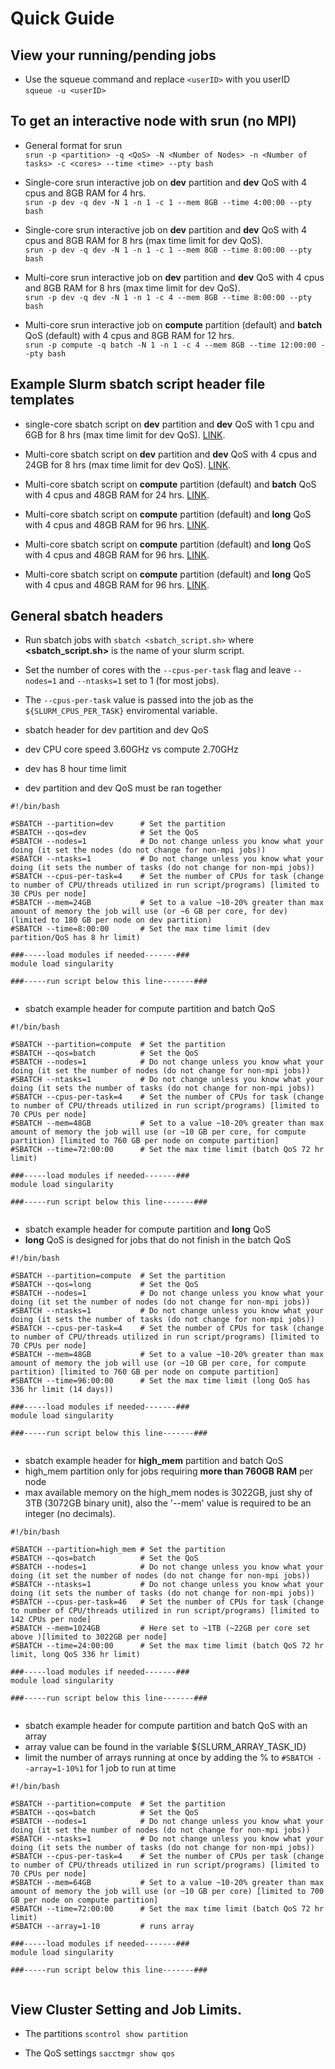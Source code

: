 # Quick Guide

## View your running/pending jobs 
- Use the squeue command and replace ```<userID>``` with you userID  
```squeue -u <userID>```

## To get an interactive node with srun (no MPI)

- General format for srun\
```srun -p <partition> -q <QoS> -N <Number of Nodes> -n <Number of tasks> -c <cores> --time <time> --pty bash```

- Single-core srun interactive job on **dev** partition and **dev** QoS with 4 cpus and 8GB RAM for 4 hrs.\
```srun -p dev -q dev -N 1 -n 1 -c 1 --mem 8GB --time 4:00:00 --pty bash```

- Single-core srun interactive job on **dev** partition and **dev** QoS with 4 cpus and 8GB RAM for 8 hrs (max time limit for dev QoS).\
```srun -p dev -q dev -N 1 -n 1 -c 1 --mem 8GB --time 8:00:00 --pty bash```

- Multi-core srun interactive job on **dev** partition and **dev** QoS with 4 cpus and 8GB RAM for 8 hrs (max time limit for dev QoS).\
```srun -p dev -q dev -N 1 -n 1 -c 4 --mem 8GB --time 8:00:00 --pty bash```

- Multi-core srun interactive job on **compute** partition (default) and **batch** QoS (default) with 4 cpus and 8GB RAM for 12 hrs.\
```srun -p compute -q batch -N 1 -n 1 -c 4 --mem 8GB --time 12:00:00 --pty bash```

## Example Slurm **sbatch** script header file templates

- single-core sbatch script on **dev** partition and **dev** QoS with 1 cpu and 6GB for 8 hrs (max time limit for dev QoS). [LINK](https://github.com/TheJacksonLaboratory/slurm-templates/blob/main/slurm_template_00_dev_dev.sh "slurm_template_00_dev_dev.sh").

- Multi-core sbatch script on **dev** partition and **dev** QoS with 4 cpus and 24GB for 8 hrs (max time limit for dev QoS). [LINK](https://github.com/TheJacksonLaboratory/slurm-templates/blob/main/slurm_template_01_dev_dev.sh "slurm_template_01_dev_dev.sh").

- Multi-core sbatch script on **compute** partition (default) and **batch** QoS with 4 cpus and 48GB RAM for 24 hrs. [LINK](https://github.com/TheJacksonLaboratory/slurm-templates/blob/main/slurm_template_02_compute_batch.sh "slurm_template_02_compute_batch.sh").

- Multi-core sbatch script on **compute** partition (default) and **long** QoS with 4 cpus and 48GB RAM for 96 hrs. [LINK](https://github.com/TheJacksonLaboratory/slurm-templates/blob/main/slurm_template_03_compute_long.shh "slurm_template_03_compute_long.sh").

- Multi-core sbatch script on **compute** partition (default) and **long** QoS with 4 cpus and 48GB RAM for 96 hrs. [LINK](https://github.com/TheJacksonLaboratory/slurm-templates/blob/main/slurm_template_04_high_mem_batch.sh "slurm_template_04_high_mem_batch.sh").

- Multi-core sbatch script on **compute** partition (default) and **long** QoS with 4 cpus and 48GB RAM for 96 hrs. [LINK](https://github.com/TheJacksonLaboratory/slurm-templates/blob/main/slurm_template_05_compute_batch_array.sh "slurm_template_05_compute_batch_array.sh").

## General sbatch headers 
- Run sbatch jobs with ```sbatch <sbatch_script.sh>``` where **<sbatch_script.sh>** is the name of your slurm script. 
 - Set the number of cores with the ```--cpus-per-task``` flag and leave ```--nodes=1``` and ```--ntasks=1``` set to 1 (for most jobs).
 - The ```--cpus-per-task``` value is passed into the job as the ```${SLURM_CPUS_PER_TASK}``` enviromental variable.


- sbatch header for dev partition and dev QoS
 - dev CPU core speed 3.60GHz vs compute 2.70GHz
 - dev has 8 hour time limit 
 - dev partition and dev QoS must be ran together

```{: .bash}
#!/bin/bash

#SBATCH --partition=dev      # Set the partition 
#SBATCH --qos=dev            # Set the QoS
#SBATCH --nodes=1            # Do not change unless you know what your doing (it set the nodes (do not change for non-mpi jobs))
#SBATCH --ntasks=1           # Do not change unless you know what your doing (it sets the number of tasks (do not change for non-mpi jobs))
#SBATCH --cpus-per-task=4    # Set the number of CPUs for task (change to number of CPU/threads utilized in run script/programs) [limited to 30 CPUs per node]
#SBATCH --mem=24GB           # Set to a value ~10-20% greater than max amount of memory the job will use (or ~6 GB per core, for dev) (limited to 180 GB per node on dev partition)
#SBATCH --time=8:00:00       # Set the max time limit (dev partition/QoS has 8 hr limit)

###-----load modules if needed-------###
module load singularity

###-----run script below this line-------###


```

- sbatch example header for compute partition and batch QoS

```{: .bash}
#!/bin/bash

#SBATCH --partition=compute  # Set the partition 
#SBATCH --qos=batch          # Set the QoS
#SBATCH --nodes=1            # Do not change unless you know what your doing (it set the number of nodes (do not change for non-mpi jobs))
#SBATCH --ntasks=1           # Do not change unless you know what your doing (it sets the number of tasks (do not change for non-mpi jobs))
#SBATCH --cpus-per-task=4    # Set the number of CPUs for task (change to number of CPU/threads utilized in run script/programs) [limited to 70 CPUs per node]
#SBATCH --mem=48GB           # Set to a value ~10-20% greater than max amount of memory the job will use (or ~10 GB per core, for compute partition) [limited to 760 GB per node on compute partition]
#SBATCH --time=72:00:00      # Set the max time limit (batch QoS 72 hr limit)

###-----load modules if needed-------###
module load singularity

###-----run script below this line-------###


```

- sbatch example header for compute partition and **long** QoS
 - **long** QoS is designed for jobs that do not finish in the batch QoS

```{: .bash}
#!/bin/bash

#SBATCH --partition=compute  # Set the partition 
#SBATCH --qos=long           # Set the QoS
#SBATCH --nodes=1            # Do not change unless you know what your doing (it set the number of nodes (do not change for non-mpi jobs))
#SBATCH --ntasks=1           # Do not change unless you know what your doing (it sets the number of tasks (do not change for non-mpi jobs))
#SBATCH --cpus-per-task=4    # Set the number of CPUs for task (change to number of CPU/threads utilized in run script/programs) [limited to 70 CPUs per node]
#SBATCH --mem=48GB           # Set to a value ~10-20% greater than max amount of memory the job will use (or ~10 GB per core, for compute partition) [limited to 760 GB per node on compute partition]
#SBATCH --time=96:00:00      # Set the max time limit (long QoS has 336 hr limit (14 days))

###-----load modules if needed-------###
module load singularity

###-----run script below this line-------###


```

- sbatch example header for **high_mem** partition and batch QoS
 - high_mem partition only for jobs requiring **more than 760GB RAM** per node
 - max available memory on the high_mem nodes is 3022GB, just shy of 3TB (3072GB binary unit), also the '--mem' value is required to be an integer (no decimals). 

```{: .bash}
#!/bin/bash

#SBATCH --partition=high_mem # Set the partition 
#SBATCH --qos=batch          # Set the QoS
#SBATCH --nodes=1            # Do not change unless you know what your doing (it set the number of nodes (do not change for non-mpi jobs))
#SBATCH --ntasks=1           # Do not change unless you know what your doing (it sets the number of tasks (do not change for non-mpi jobs))
#SBATCH --cpus-per-task=46   # Set the number of CPUs for task (change to number of CPU/threads utilized in run script/programs) [limited to 142 CPUs per node]
#SBATCH --mem=1024GB         # Here set to ~1TB (~22GB per core set above )[limited to 3022GB per node]
#SBATCH --time=24:00:00      # Set the max time limit (batch QoS 72 hr limit, long QoS 336 hr limit)

###-----load modules if needed-------###
module load singularity

###-----run script below this line-------###


```

- sbatch example header for compute partition and batch QoS with an array
 - array value can be found in the variable ${SLURM_ARRAY_TASK_ID}
 - limit the number of arrays running at once by adding the % to ```#SBATCH --array=1-10%1``` for 1 job to run at time    

```{: .bash}
#!/bin/bash

#SBATCH --partition=compute  # Set the partition 
#SBATCH --qos=batch          # Set the QoS
#SBATCH --nodes=1            # Do not change unless you know what your doing (it set the number of nodes (do not change for non-mpi jobs))
#SBATCH --ntasks=1           # Do not change unless you know what your doing (it sets the number of tasks (do not change for non-mpi jobs))
#SBATCH --cpus-per-task=4    # Set the number of CPUs per task (change to number of CPU/threads utilized in run script/programs) [limited to 70 CPUs per node] 
#SBATCH --mem=64GB           # Set to a value ~10-20% greater than max amount of memory the job will use (or ~10 GB per core) [limited to 700 GB per node on compute partition]
#SBATCH --time=72:00:00      # Set the max time limit (batch QoS 72 hr limit)
#SBATCH --array=1-10         # runs array 

###-----load modules if needed-------###
module load singularity

###-----run script below this line-------###


```

## View Cluster Setting and Job Limits. 

- The partitions ```scontrol show partition```

- The QoS settings ```sacctmgr show qos```




